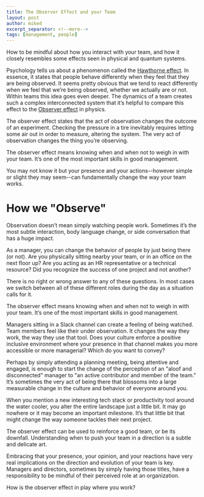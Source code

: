 ```yaml
---
title: The Observer Effect and your Team
layout: post
author: miked
excerpt_separator: <!--more-->
tags: [management, people]
---
```


<p class="excerpt">
How to be mindful about how you interact with your team, and how it closely resembles some effects seen in physical and quantum systems.
</p>

<!--more-->

Psychology tells us about a phenomenon called the [Hawthorne effect](https://en.wikipedia.org/wiki/Hawthorne_effect). In essence, it states that people behave differently when they feel that they are being observed. It seems pretty obvious that we tend to react differently when we feel that we’re being observed, whether we actually are or not. Within teams this idea goes even deeper. The dynamics of a team creates such a complex interconnected system that it’s helpful to compare this effect to the [Observer effect](https://en.wikipedia.org/wiki/Observer_effect_%28physics%29) in physics.

The observer effect states that the act of observation changes the outcome of an experiment. Checking the pressure in a tire inevitably requires letting some air out in order to measure, altering the system. The very act of observation changes the thing you’re observing.

The observer effect means knowing when and when not to weigh in with your team. It’s one of the most important skills in good management.

You may not know it but your presence and your actions--however simple or slight they may seem--can fundamentally change the way your team works.

# How we "Observe"

Observation doesn’t mean simply watching people work. Sometimes it’s the most subtle interaction, body language change, or side conversation that has a huge impact.

As a manager, you can change the behavior of people by just being there (or not). Are you physically sitting nearby your team, or in an office on the next floor up? Are you acting as an HR representative or a technical resource? Did you recognize the success of one project and not another?

There is no right or wrong answer to any of these questions. In most cases we switch between all of these different roles during the day as a situation calls for it.

The observer effect means knowing when and when not to weigh in with your team. It’s one of the most important skills in good management.

Managers sitting in a Slack channel can create a feeling of being watched. Team members feel like their under observation. It changes the way they work, the way they use that tool. Does your culture enforce a positive inclusive environment where your presence in that channel makes you more accessible or more managerial? Which do you want to convey?

Perhaps by simply attending a planning meeting, being attentive and engaged, is enough to start the change of the perception of an "aloof and disconnected" manager to "an active contributor and member of the team." It’s sometimes the very act of being there that blossoms into a large measurable change in the culture and behavior of everyone around you.

When you mention a new interesting tech stack or productivity tool around the water cooler, you alter the entire landscape just a little bit. It may go nowhere or it may become an important milestone. It’s that little bit that might change the way someone tackles their next project.

The observer effect can be used to reinforce a good team, or be its downfall. Understanding when to push your team in a direction is a subtle and delicate art.

Embracing that your presence, your opinion, and your reactions have very real implications on the direction and evolution of your team is key. Managers and directors, sometimes by simply having those titles, have a responsibility to be mindful of their perceived role at an organization.

How is the observer effect in play where you work?
